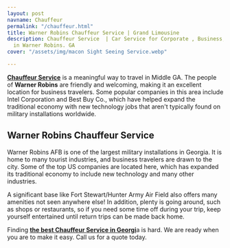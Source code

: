 ```yaml
---
layout: post
navname: Chauffeur
permalink: "/chauffeur.html"
title: Warner Robins Chauffeur Service | Grand Limousine
description: Chauffeur Service  | Car Service for Corporate , Business, or Personal
  in Warner Robins. GA
cover: "/assets/img/macon Sight Seeing Service.webp"

---
```

[**Chauffeur Service**](/chauffeur.html "Chauffeur Service") is a meaningful way to travel in Middle GA. The people of **Warner Robins** are friendly and welcoming, making it an excellent location for business travelers. Some popular companies in this area include Intel Corporation and Best Buy Co., which have helped expand the traditional economy with new technology jobs that aren't typically found on military installations worldwide.

## Warner Robins Chauffeur Service

Warner Robins AFB is one of the largest military installations in Georgia. It is home to many tourist industries, and business travelers are drawn to the city. Some of the top US companies are located here, which has expanded its traditional economy to include new technology and many other industries.

A significant base like Fort Stewart/Hunter Army Air Field also offers many amenities not seen anywhere else! In addition, plenty is going around, such as shops or restaurants, so if you need some time off during your trip, keep yourself entertained until return trips can be made back home.

Finding [**the best Chauffeur Service in Georgi**](/chauffeur.html "Chauffeur georgia")a is hard. We are ready when you are to make it easy. Call us for a quote today.